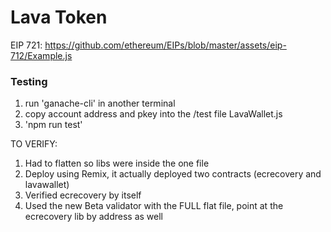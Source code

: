 # Lava Token

EIP 721:
https://github.com/ethereum/EIPs/blob/master/assets/eip-712/Example.js




### Testing
1. run 'ganache-cli' in another terminal
2. copy account address and pkey into the /test file LavaWallet.js
3. 'npm run test'





TO VERIFY:
1. Had to flatten so libs were inside the one file  
2. Deploy using Remix, it actually deployed two contracts (ecrecovery and lavawallet)
3. Verified ecrecovery by itself
4. Used the new Beta validator with the FULL flat file, point at the ecrecovery lib by address as well
